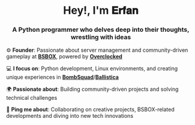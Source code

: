 <h1 align="center">Hey!, I'm 𝐄𝐫𝐟𝐚𝐧</h1>
<h3 align="center">A Python programmer who delves deep into their thoughts, wrestling with ideas</h3>

⚙️ **Founder**: Passionate about server management and community-driven gameplay at [**BSBOX**](https://bsbox.ir/), powered by [**Overclocked**](https://gamejolt.com/games/overclocked/867312)

💻 **I focus on**: Python development, Linux environments, and creating unique experiences in [**BombSquad**](https://play.google.com/store/apps/details?id=net.froemling.bombsquad&hl=en_US&gl=US&pli=1)/[**Ballistica**](https://github.com/efroemling/ballistica)

🌍 **Passionate about**: Building community-driven projects and solving technical challenges

💬 **Ping me about**: Collaborating on creative projects, BSBOX-related developments and diving into new tech innovations
